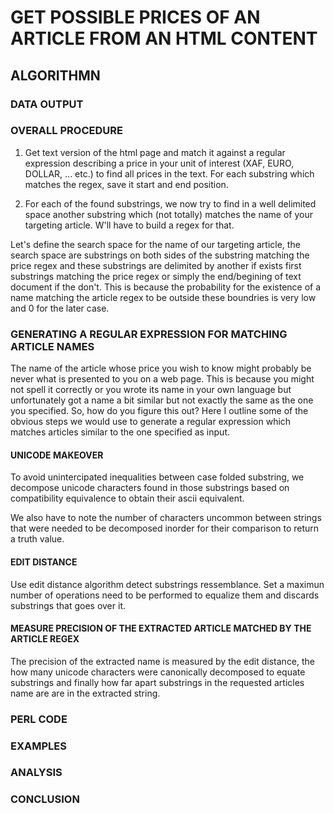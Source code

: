# GET POSSIBLE PRICES OF AN ARTICLE FROM AN HTML CONTENT

## ALGORITHMN

### DATA OUTPUT

### OVERALL PROCEDURE

1. Get text version of the html page and match it against a regular expression describing a price in your unit of
interest (XAF, EURO, DOLLAR, ... etc.) to find all prices in the text. For each substring which matches the
regex, save it start and end position.

2. For each of the found substrings, we now try to find in a well delimited space another substring which
(not totally) matches the name of your targeting article. W'll have to build a regex for that.

Let's define the search space for the name of our targeting article, the search space are substrings on both sides of the
substring matching the price regex and these substrings are delimited by another if exists first substrings matching the price
regex or simply the end/begining of text document if the don't. This is because the probability for the
existence of a name matching the article regex to be outside these boundries is very low and 0 for the later case.

### GENERATING A REGULAR EXPRESSION FOR MATCHING ARTICLE NAMES

The name of the article whose price you wish to know might probably be never what is presented to you on a web page.
This is because you might not spell it correctly or you wrote its name in your own language but unfortunately got a name
a bit similar but not exactly the same as the one you specified. So, how do you figure this out? Here I outline some of
the obvious steps we would use to generate a regular expression which matches articles similar to the one specified as
input.

#### UNICODE MAKEOVER

To avoid unintercipated inequalities between case folded substring, we decompose unicode characters found in those
substrings based on compatibility equivalence to obtain their ascii equivalent.

We also have to note the number of characters uncommon between strings that were needed to be decomposed
inorder for their comparison to return a truth value.

#### EDIT DISTANCE

Use edit distance algorithm detect substrings ressemblance. Set a maximun number of operations need to
be performed to equalize them and discards substrings that goes over it.

#### MEASURE PRECISION OF THE EXTRACTED ARTICLE MATCHED BY THE ARTICLE REGEX

The precision of the extracted name is measured by the edit distance, the how many unicode characters
were canonically decomposed to equate substrings and finally how far apart substrings in the requested articles
name are are in the extracted string.

### PERL CODE

### EXAMPLES

### ANALYSIS

### CONCLUSION
